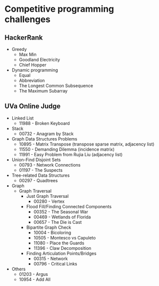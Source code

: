 # Competitive programming challenges 
## HackerRank
* Greedy
  * Max Min
  * Goodland Electricity
  * Chief Hopper
* Dynamic programming  
  * Equal
  * Abbreviation
  * The Longest Common Subsequence
  * The Maximum Subarray


## UVa Online Judge
* Linked List
  * 11988 - Broken Keyboard
* Stack
  * 00732 - Anagram by Stack
* Graph Data Structures Problems
  * 10895 - Matrix Transpose (transpose sparse matrix, adjacency list)
  * 11550 - Demanding Dilemma (incidence matrix)
  * 11991 - Easy Problem from Rujia Liu (adjacency list)
* Union-Find Disjoint Sets
  * 00793 - Network Connections
  * 01197 - The Suspects
* Tree-related Data Structures
  * 00297 - Quadtrees
* Graph
  * Graph Traversal
    * Just Graph Traversal
      * 00280 - Vertex
    * Flood Fill/Finding Connected Components
      * 00352 - The Seasonal War
      * 00469 - Wetlands of Florida
      * 00657 - The Die is Cast
    * Bipartite Graph Check
      * 10004 - Bicoloring
      * 10505 - Montesco vs Capuleto
      * 11080 - Place the Guards
      * 11396 - Claw Decomposition
    * Finding Articulation Points/Bridges
      * 00315 - Network
      * 00796 - Critical Links
* Others
  * 01203 - Argus
  * 10954 - Add All
